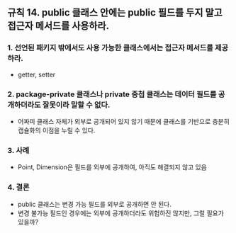 
## 규칙 14. public 클래스 안에는 public 필드를 두지 말고 접근자 메서드를 사용하라.

### 1. 선언된 패키지 밖에서도 사용 가능한 클래스에서는 접근자 메서드를 제공하라.
  - getter, setter

### 2. package-private 클래스나 private 중첩 클래스는 데이터 필드를 공개하더라도 잘못이라 말할 수 없다.
  - 어짜피 클래스 자체가 외부로 공개되어 있지 않기 때문에 클래스를 기반으로 충분히 캡슐화의 이점을 누릴 수 있다.

### 3. 사례
  - Point, Dimension은 필드를 외부에 공개하여, 아직도 해결되지 않고 있음

### 4. 결론
  - public 클래스는 변경 가능 필드를 외부로 공개하면 안 된다.
  - 변경 불가능 필드인 경우에는 외부에 공개하더라도 위험하진 않지만, 그럴 필요가 있을까?

